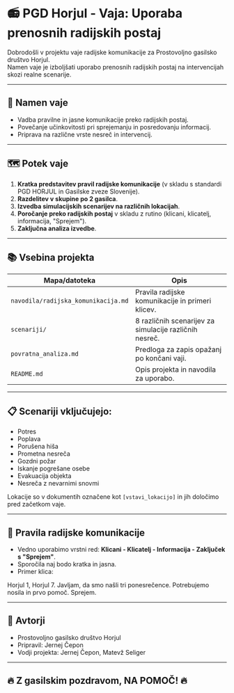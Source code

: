 # 📻 PGD Horjul - Vaja: Uporaba prenosnih radijskih postaj

Dobrodošli v projektu vaje radijske komunikacije za Prostovoljno gasilsko društvo Horjul.  
Namen vaje je izboljšati uporabo prenosnih radijskih postaj na intervencijah skozi realne scenarije.

---

## 🎯 Namen vaje
- Vadba pravilne in jasne komunikacije preko radijskih postaj.
- Povečanje učinkovitosti pri sprejemanju in posredovanju informacij.
- Priprava na različne vrste nesreč in intervencij.

---

## 🗺️ Potek vaje
1. **Kratka predstavitev pravil radijske komunikacije** (v skladu s standardi PGD HORJUL in Gasilske zveze Slovenije).
2. **Razdelitev v skupine po 2 gasilca**.
3. **Izvedba simulacijskih scenarijev na različnih lokacijah**.
4. **Poročanje preko radijskih postaj** v skladu z rutino (klicani, klicatelj, informacija, "Sprejem").
5. **Zaključna analiza izvedbe**.

---

## 📚 Vsebina projekta

| Mapa/datoteka             | Opis                                                                 |
|----------------------------|----------------------------------------------------------------------|
| `navodila/radijska_komunikacija.md` | Pravila radijske komunikacije in primeri klicev.                 |
| `scenariji/`               | 8 različnih scenarijev za simulacije različnih nesreč.              |
| `povratna_analiza.md`       | Predloga za zapis opažanj po končani vaji.                           |
| `README.md`                | Opis projekta in navodila za uporabo.                               |

---

## 📋 Scenariji vključujejo:
- Potres
- Poplava
- Porušena hiša
- Prometna nesreča
- Gozdni požar
- Iskanje pogrešane osebe
- Evakuacija objekta
- Nesreča z nevarnimi snovmi

Lokacije so v dokumentih označene kot `[vstavi_lokacijo]` in jih določimo pred začetkom vaje.

---

## 📢 Pravila radijske komunikacije

- Vedno uporabimo vrstni red: **Klicani - Klicatelj - Informacija - Zaključek s "Sprejem"**.
- Sporočila naj bodo kratka in jasna.
- Primer klica:

Horjul 1, Horjul 7. Javljam, da smo našli tri ponesrečence. Potrebujemo nosila in prvo pomoč. Sprejem.

---

## 🤝 Avtorji
- Prostovoljno gasilsko društvo Horjul
- Pripravil: Jernej Čepon
- Vodji projekta: Jernej Čepon, Matevž Seliger

---

## 🔥 Z gasilskim pozdravom, NA POMOČ! 🔥
